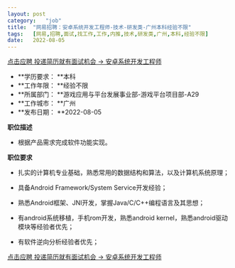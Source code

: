 ```yaml
---
layout:	post
category:	"job"
title:	"网易招聘：安卓系统开发工程师-技术-研发类-广州本科经验不限"
tags:	[网易,招聘,面试,找工作,工作,内推,技术,研发类,广州,本科,经验不限]
date:	2022-08-05
---
```


[点击应聘 投递简历就有面试机会 ->  安卓系统开发工程师](http://mobile.bole.netease.com/bole/boleDetail?id=41957&employeeId=346f03c3cda5f04c&key=all)



- **学历要求： **本科
- **工作年限： **经验不限
- **所属部门： **游戏应用与平台发展事业部-游戏平台项目部-A29
- **工作城市： **广州
- **发布日期： **2022-08-05



**职位描述**

* 根据产品需求完成软件功能实现。



**职位要求**

* 扎实的计算机专业基础，熟悉常用的数据结构和算法，以及计算机系统原理；

* 具备Android Framework/System Service开发经验；

* 熟悉Android框架、JNI开发，掌握Java/C/C++编程语言及其思想；

* 有android系统移植，手机rom开发，熟悉android kernel，熟悉android驱动模块等经验者优先；

* 有软件逆向分析经验者优先；



[点击应聘 投递简历就有面试机会 ->  安卓系统开发工程师](http://mobile.bole.netease.com/bole/boleDetail?id=41957&employeeId=346f03c3cda5f04c&key=all)